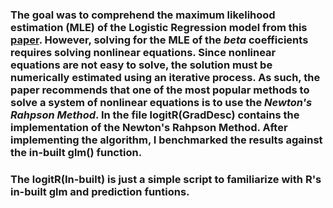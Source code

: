 ### The goal was to comprehend the maximum likelihood estimation (MLE) of the Logistic Regression model from this [paper](http://czep.net/stat/mlelr.pdf). However, solving for the MLE of the *beta* coefficients requires solving nonlinear equations. Since nonlinear equations are not easy to solve, the solution must be numerically estimated using an iterative process. As such, the paper recommends that one of the most popular methods to solve a system of nonlinear equations is to use the *Newton's Rahpson Method*. In the file logitR(GradDesc) contains the implementation of the Newton's Rahpson Method. After implementing the algorithm, I benchmarked the results against the in-built glm() function.

### The logitR(In-built) is just a simple script to familiarize with R's in-built glm and prediction funtions.

